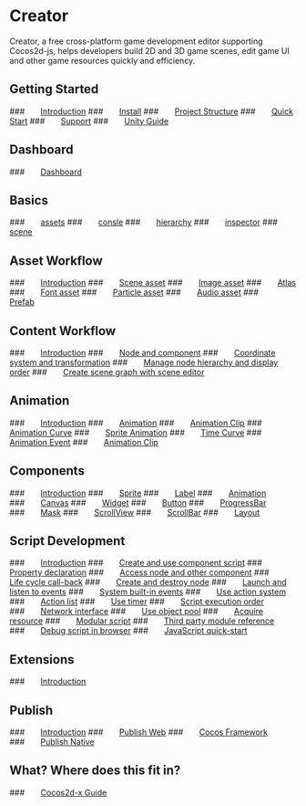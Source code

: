 # Creator
Creator, a free cross-platform game development editor supporting Cocos2d-js,
helps developers build 2D and 3D game scenes, edit game UI and other game resources
quickly and efficiency.

## Getting Started
###&emsp;&emsp;[Introduction](creator-chapters/getting-started/introduction.md)
###&emsp;&emsp;[Install](creator-chapters/getting-started/install.md)
###&emsp;&emsp;[Project Structure](creator-chapters/getting-started/project-structure.md)
###&emsp;&emsp;[Quick Start](creator-chapters/getting-started/quick-start.md)
###&emsp;&emsp;[Support](creator-chapters/getting-started/support.md)
###&emsp;&emsp;[Unity Guide](creator-chapters/getting-started/unity-guide.md)

## Dashboard
###&emsp;&emsp;[Dashboard](creator-chapters/getting-started/dashboard.md)

## Basics
<!--###&emsp;&emsp;[Introduction](creator-chapters/basics/index.md)-->
###&emsp;&emsp;[assets](creator-chapters/basics/editor-panels/assets.md)
###&emsp;&emsp;[consle](creator-chapters/basics/editor-panels/console.md)
###&emsp;&emsp;[hierarchy](creator-chapters/basics/editor-panels/hierarchy.md)
###&emsp;&emsp;[inspector](creator-chapters/basics/editor-panels/inspector.md)
###&emsp;&emsp;[scene](creator-chapters/basics/editor-panels/scene.md)

## Asset Workflow
###&emsp;&emsp;[Introduction](creator-chapters/asset-workflow/index.md)
###&emsp;&emsp;[Scene asset](creator-chapters/asset-workflow/scene-managing.md)
###&emsp;&emsp;[Image asset](creator-chapters/asset-workflow/sprite.md)
###&emsp;&emsp;[Atlas](creator-chapters/asset-workflow/atlas.md)
###&emsp;&emsp;[Font asset](creator-chapters/asset-workflow/font.md)
###&emsp;&emsp;[Particle asset](creator-chapters/asset-workflow/particle.md)
###&emsp;&emsp;[Audio asset](creator-chapters/asset-workflow/audio-asset.md)
###&emsp;&emsp;[Prefab](creator-chapters/asset-workflow/prefab.md)

## Content Workflow
###&emsp;&emsp;[Introduction](creator-chapters/content-workflow/index.md)
###&emsp;&emsp;[Node and component](creator-chapters/content-workflow/node-component.md)
###&emsp;&emsp;[Coordinate system and transformation](creator-chapters/content-workflow/transform.md)
###&emsp;&emsp;[Manage node hierarchy and display order](creator-chapters/content-workflow/node-tree.md)
###&emsp;&emsp;[Create scene graph with scene editor](creator-chapters/content-workflow/scene-editing.md)

## Animation
###&emsp;&emsp;[Introduction](creator-chapters/animation/index.md)
###&emsp;&emsp;[Animation](creator-chapters/animation/animation.md)
###&emsp;&emsp;[Animation Clip](creator-chapters/animation/animation-clip.md)
###&emsp;&emsp;[Animation Curve](creator-chapters/animation/animation-curve.md)
###&emsp;&emsp;[Sprite Animation](creator-chapters/animation/sprite-animation.md)
###&emsp;&emsp;[Time Curve](creator-chapters/animation/time-curve.md)
###&emsp;&emsp;[Animation Event](creator-chapters/animation/animation-event.md)
###&emsp;&emsp;[Animation Clip](creator-chapters/animation/scripting-animation.md)

## Components
###&emsp;&emsp;[Introduction](creator-chapters/components/index.md)
###&emsp;&emsp;[Sprite](creator-chapters/components/sprite.md)
###&emsp;&emsp;[Label](creator-chapters/components/label.md)
###&emsp;&emsp;[Animation](creator-chapters/components/animation.md)
###&emsp;&emsp;[Canvas](creator-chapters/components/canvas.md)
###&emsp;&emsp;[Widget](creator-chapters/components/widget.md)
###&emsp;&emsp;[Button](creator-chapters/components/button.md)
###&emsp;&emsp;[ProgressBar](creator-chapters/components/progress.md)
###&emsp;&emsp;[Mask](creator-chapters/components/mask.md)
###&emsp;&emsp;[ScrollView](creator-chapters/components/scrollview.md)
###&emsp;&emsp;[ScrollBar](creator-chapters/components/scrollbar.md)
###&emsp;&emsp;[Layout](creator-chapters/components/layout.md)

## Script Development
###&emsp;&emsp;[Introduction](creator-chapters/scripting/index.md)
###&emsp;&emsp;[Create and use component script](creator-chapters/scripting/use-component.md)
###&emsp;&emsp;[Property declaration](creator-chapters/scripting/properties.md)
###&emsp;&emsp;[Access node and other component](creator-chapters/scripting/access-node-component.md)
###&emsp;&emsp;[Life cycle call-back](creator-chapters/scripting/life-cycle-callbacks.md)
###&emsp;&emsp;[Create and destroy node](creator-chapters/scripting/create-destroy.md)
###&emsp;&emsp;[Launch and listen to events](creator-chapters/scripting/events.md)
###&emsp;&emsp;[System built-in events](creator-chapters/scripting/internal-events.md)
###&emsp;&emsp;[Use action system](creator-chapters/scripting/actions.md)
###&emsp;&emsp;[Action list](creator-chapters/scripting/action-list.md)
###&emsp;&emsp;[Use timer](creator-chapters/scripting/scheduler.md)
###&emsp;&emsp;[Script execution order](creator-chapters/scripting/execution-order.md)
###&emsp;&emsp;[Network interface](creator-chapters/scripting/network.md)
###&emsp;&emsp;[Use object pool](creator-chapters/scripting/pooling.md)
###&emsp;&emsp;[Acquire resource](creator-chapters/scripting/load-assets.md)
###&emsp;&emsp;[Modular script](creator-chapters/scripting/modular-script.md)
###&emsp;&emsp;[Third party module reference](creator-chapters/scripting/third-party-module.md)
###&emsp;&emsp;[Debug script in browser](creator-chapters/scripting/web-debug-scripts.md)
###&emsp;&emsp;[JavaScript quick-start](creator-chapters/scripting/javascript-primer.md)

## Extensions
###&emsp;&emsp;[Introduction](creator-chapters/extension/index.md)

## Publish
###&emsp;&emsp;[Introduction](creator-chapters/publish/index.md)
###&emsp;&emsp;[Publish Web](creator-chapters/publish/publish-web.md)
###&emsp;&emsp;[Cocos Framework](creator-chapters/publish/cocos-framework.md)
###&emsp;&emsp;[Publish Native](creator-chapters/publish/publish-native.md)

## What? Where does this fit in?
###&emsp;&emsp;[Cocos2d-x Guide](creator-chapters/cocos2d-x-guide.md)
